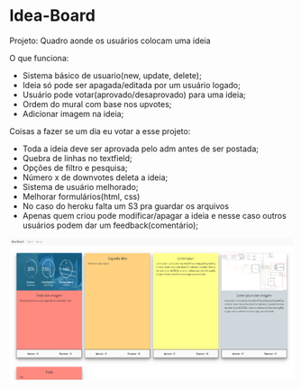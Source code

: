# Idea-Board

Projeto: Quadro aonde os usuários colocam uma ideia


O que funciona:

- Sistema básico de usuario(new, update, delete);
- Ideia só pode ser apagada/editada por um usuário logado;
- Usuário pode votar(aprovado/desaprovado) para uma ideia;
- Ordem do mural com base nos upvotes;
- Adicionar imagem na ideia;

Coisas a fazer se um dia eu votar a esse projeto:

- Toda a ideia deve ser aprovada pelo adm antes de ser postada;
- Quebra de linhas no textfield;
- Opções de filtro e pesquisa;
- Número x de downvotes deleta a ideia;
- Sistema de usuário melhorado;
- Melhorar formulários(html, css)
- No caso do heroku falta um S3 pra guardar os arquivos
- Apenas quem criou pode modificar/apagar a ideia e nesse caso outros usuários podem dar um feedback(comentário);

![home](images/homeideia.png)

